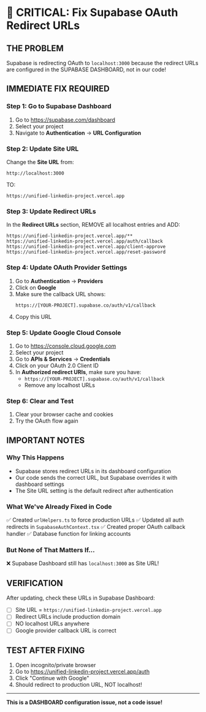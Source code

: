 # 🚨 CRITICAL: Fix Supabase OAuth Redirect URLs

## THE PROBLEM
Supabase is redirecting OAuth to `localhost:3000` because the redirect URLs are configured in the SUPABASE DASHBOARD, not in our code!

## IMMEDIATE FIX REQUIRED

### Step 1: Go to Supabase Dashboard
1. Go to https://supabase.com/dashboard
2. Select your project
3. Navigate to **Authentication** → **URL Configuration**

### Step 2: Update Site URL
Change the **Site URL** from:
```
http://localhost:3000
```
TO:
```
https://unified-linkedin-project.vercel.app
```

### Step 3: Update Redirect URLs
In the **Redirect URLs** section, REMOVE all localhost entries and ADD:
```
https://unified-linkedin-project.vercel.app/**
https://unified-linkedin-project.vercel.app/auth/callback
https://unified-linkedin-project.vercel.app/client-approve
https://unified-linkedin-project.vercel.app/reset-password
```

### Step 4: Update OAuth Provider Settings
1. Go to **Authentication** → **Providers**
2. Click on **Google**
3. Make sure the callback URL shows:
   ```
   https://[YOUR-PROJECT].supabase.co/auth/v1/callback
   ```
4. Copy this URL

### Step 5: Update Google Cloud Console
1. Go to https://console.cloud.google.com
2. Select your project
3. Go to **APIs & Services** → **Credentials**
4. Click on your OAuth 2.0 Client ID
5. In **Authorized redirect URIs**, make sure you have:
   - `https://[YOUR-PROJECT].supabase.co/auth/v1/callback`
   - Remove any localhost URLs

### Step 6: Clear and Test
1. Clear your browser cache and cookies
2. Try the OAuth flow again

## IMPORTANT NOTES

### Why This Happens
- Supabase stores redirect URLs in its dashboard configuration
- Our code sends the correct URL, but Supabase overrides it with dashboard settings
- The Site URL setting is the default redirect after authentication

### What We've Already Fixed in Code
✅ Created `urlHelpers.ts` to force production URLs
✅ Updated all auth redirects in `SupabaseAuthContext.tsx`
✅ Created proper OAuth callback handler
✅ Database function for linking accounts

### But None of That Matters If...
❌ Supabase Dashboard still has `localhost:3000` as Site URL!

## VERIFICATION
After updating, check these URLs in Supabase Dashboard:
- [ ] Site URL = `https://unified-linkedin-project.vercel.app`
- [ ] Redirect URLs include production domain
- [ ] NO localhost URLs anywhere
- [ ] Google provider callback URL is correct

## TEST AFTER FIXING
1. Open incognito/private browser
2. Go to https://unified-linkedin-project.vercel.app/auth
3. Click "Continue with Google"
4. Should redirect to production URL, NOT localhost!

---

**This is a DASHBOARD configuration issue, not a code issue!**